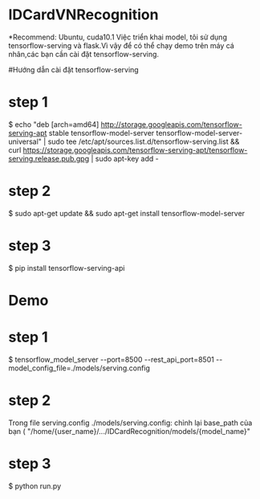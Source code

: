 # IDCardVNRecognition

*Recommend: Ubuntu, cuda10.1
Việc triển khai model, tôi sử dụng tensorflow-serving và flask.Vì vậy để có thể chạy demo trên máy cá nhân,các bạn cần cài đặt tensorflow-serving.

#Hướng dẫn cài đặt tensorflow-serving

# step 1
$ echo "deb [arch=amd64] http://storage.googleapis.com/tensorflow-serving-apt stable tensorflow-model-server tensorflow-model-server-universal" | sudo tee /etc/apt/sources.list.d/tensorflow-serving.list && \
curl https://storage.googleapis.com/tensorflow-serving-apt/tensorflow-serving.release.pub.gpg | sudo apt-key add -

# step 2
$ sudo apt-get update && sudo apt-get install tensorflow-model-server

# step 3
$ pip install tensorflow-serving-api

# Demo

# step 1
$ tensorflow_model_server --port=8500 --rest_api_port=8501 --model_config_file=./models/serving.config

# step 2
Trong file serving.config
./models/serving.config: chỉnh lại base_path của bạn ( "/home/{user_name}/.../IDCardRecognition/models/{model_name}"

# step 3
$ python run.py



